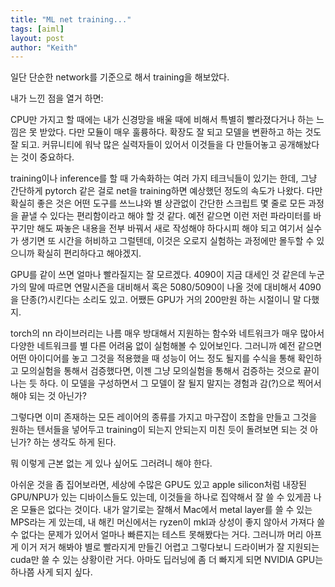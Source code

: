 ```yaml
---
title: "ML net training..."
tags: [aiml]
layout: post
author: "Keith"
---
```


일단 단순한 network를 기준으로 해서 training을 해보았다. 

내가 느낀 점을 열거 하면:

CPU만 가지고 할 때에는 내가 신경망을 배울 때에 비해서 특별히 빨라졌다거나 하는 느낌은 못 받았다. 다만 모듈이 매우 훌륭하다. 확장도 잘 되고 모델을 변환하고 하는 것도 잘 되고. 커뮤니티에 워낙 많은 실력자들이 있어서 이것들을 다 만들어놓고 공개해놨다는 것이 중요하다. 

training이나 inference를 할 때 가속화하는 여러 가지 테크닉들이 있기는 한데, 그냥 간단하게 pytorch 같은 걸로 net을 training하면 예상했던 정도의 속도가 나왔다. 다만 확실히 좋은 것은 어떤 도구를 쓰느냐와 별 상관없이 간단한 스크립트 몇 줄로 모든 과정을 끝낼 수 있다는 편리함이라고 해야 할 것 같다. 예전 같으면 이런 저런 파라미터를 바꾸기만 해도 짜놓은 내용을 전부 바꿔서 새로 작성해야 하다시피 해야 되고 여기서 실수가 생기면 또 시간을 허비하고 그럴텐데, 이것은 오로지 실험하는 과정에만 몰두할 수 있으니까 확실히 편리하다고 해야겠지.

GPU를 같이 쓰면 얼마나 빨라질지는 잘 모르겠다. 4090이 지금 대세인 것 같은데 누군가의 말에 따르면 연말시즌을 대비해서 혹은 5080/5090이 나올 것에 대비해서 4090을 단종(?)시킨다는 소리도 있고. 어쨌든 GPU가 거의 200만원 하는 시절이니 말 다했지.

torch의 nn 라이브러리는 나름 매우 방대해서 지원하는 함수와 네트워크가 매우 많아서 다양한 네트워크를 별 다른 어려움 없이 실험해볼 수 있어보인다. 그러니까 예전 같으면 어떤 아이디어를 놓고 그것을 적용했을 때 성능이 어느 정도 될지를 수식을 통해 확인하고 모의실험을 통해서 검증했다면, 이젠 그냥 모의실험을 통해서 검증하는 것으로 끝이 나는 듯 하다. 이 모델을 구성하면서 그 모델이 잘 될지 말지는 경험과 감(?)으로 찍어서 해야 되는 것 아닌가?

그렇다면 이미 존재하는 모든 레이어의 종류를 가지고 마구잡이 조합을 만들고 그것을 원하는 텐서들을 넣어두고 training이 되는지 안되는지 미친 듯이 돌려보면 되는 것 아닌가? 하는 생각도 하게 된다. 

뭐 이렇게 근본 없는 게 있나 싶어도 그러려니 해야 한다.

아쉬운 것을 좀 집어보라면, 세상에 수많은 GPU도 있고 apple silicon처럼 내장된 GPU/NPU가 있는 디바이스들도 있는데, 이것들을 하나로 집약해서 잘 쓸 수 있게끔 나온 모듈은 없다는 것이다. 내가 알기로는 잘해서 Mac에서 metal layer를 쓸 수 있는 MPS라는 게 있는데, 내 해킨 머신에서는 ryzen이 mkl과 상성이 좋지 않아서 가져다 쓸 수 없다는 문제가 있어서 얼마나 빠른지는 테스트 못해봤다는 거다. 그러니까 머리 아프게 이거 저거 해봐야 별로 빨라지게 만들긴 어렵고 그렇다보니 드라이버가 잘 지원되는 cuda만 쓸 수 있는 상황이란 거다. 아마도 딥러닝에 좀 더 빠지게 되면 NVIDIA GPU는 하나쯤 사게 되지 싶다. 